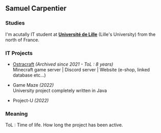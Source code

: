 ## Samuel Carpentier

### Studies

I'm acutally IT student at [**Université de Lille**](https://www.univ-lille.fr) (Lille's University) from the north of France.

### IT Projects

- [Ostracraft](https://ostracraft.cf) *(Archived since 2021 - ToL : 8 years)*  
  Minecraft game server | Discord server | Website (e-shop, linked database etc...)
 
- Game Maze *(2022)*  
  University project completely written in Java

- Project-U *(2022)*  

### Meaning
ToL : Time of life. How long the project has been active.
